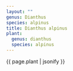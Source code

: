```yaml
---
layout: ""
genus: Dianthus
species: alpinus
title: Dianthus alpinus
plant:
  genus: dianthus
  species: alpinus
---
```

{{ page.plant | jsonify }}



